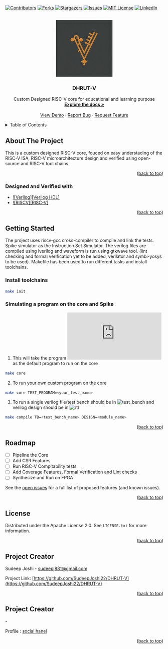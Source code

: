 <!-- Improved compatibility of back to top link: See: https://github.com/othneildrew/Best-README-Template/pull/73 -->
<a name="readme-top"></a>
<!--
*** Thanks for checking out the Best-README-Template. If you have a suggestion
*** that would make this better, please fork the repo and create a pull request
*** or simply open an issue with the tag "enhancement".
*** Don't forget to give the project a star!
*** Thanks again! Now go create something AMAZING! :D
-->



<!-- PROJECT SHIELDS -->
<!--
*** I'm using markdown "reference style" links for readability.
*** Reference links are enclosed in brackets [ ] instead of parentheses ( ).
*** See the bottom of this document for the declaration of the reference variables
*** for contributors-url, forks-url, etc. This is an optional, concise syntax you may use.
*** https://www.markdownguide.org/basic-syntax/#reference-style-links
-->
[![Contributors][contributors-shield]][contributors-url]
[![Forks][forks-shield]][forks-url]
[![Stargazers][stars-shield]][stars-url]
[![Issues][issues-shield]][issues-url]
[![MIT License][license-shield]][license-url]
[![LinkedIn][linkedin-shield]][linkedin-url]



<!-- PROJECT LOGO -->
<br />
<div align="center">
  <a href="https://github.com/SudeepJoshi22/DHRUT-V">
    <img src="logo.jpeg" alt="Logo" width="180" height="180">
  </a>

<h3 align="center">DHRUT-V</h3>

  <p align="center">
    Custom Designed RISC-V core for educational and learning purpose
    <br />
    <a href="https://github.com/SudeepJoshi22/DHRUT-V"><strong>Explore the docs »</strong></a>
    <br />
    <br />
    <a href="https://github.com/SudeepJoshi22/DHRUT-V">View Demo</a>
    ·
    <a href="https://github.com/SudeepJoshi22/DHRUT-V/issues">Report Bug</a>
    ·
    <a href="https://github.com/SudeepJoshi22/DHRUT-V/issues">Request Feature</a>
  </p>
</div>



<!-- TABLE OF CONTENTS -->
<details>
  <summary>Table of Contents</summary>
  <ol>
    <li>
      <a href="#about-the-project">About The Project</a>
      <ul>
        <li><a href="#built-with">Built With</a></li>
      </ul>
    </li>
    <li>
      <a href="#getting-started">Getting Started</a>
      <ul>
        <li><a href="#prerequisites">Prerequisites</a></li>
        <li><a href="#installation">Installation</a></li>
      </ul>
    </li>
    <li><a href="#usage">Usage</a></li>
    <li><a href="#roadmap">Roadmap</a></li>
    <li><a href="#contributing">Contributing</a></li>
    <li><a href="#license">License</a></li>
    <li><a href="#contact">Contact</a></li>
    <li><a href="#acknowledgments">Acknowledgments</a></li>
  </ol>
</details>



<!-- ABOUT THE PROJECT -->
## About The Project

<!--
[![Product Name Screen Shot][product-screenshot]](https://example.com)
-->

This is a custom designed RISC-V core, fouced on easy understading of the RISC-V ISA, RISC-V microarchitecture design and verified using open-source and RISC-V tool chains.

<p align="right">(<a href="#readme-top">back to top</a>)</p>



### Designed and Verified with

* [![Verilog][Verilog HDL]][verilog-url]
* [![RISCV][RISC-V]][riscv-url]

<p align="right">(<a href="#readme-top">back to top</a>)</p>



<!-- GETTING STARTED -->
## Getting Started

The project uses riscv-gcc cross-compiler to compile and link the tests. Spike simulator as the Instruction Set Simulator. The verilog files are compiled using iverilog and waveform is run using gtkwave tool.
(lint checking and formal verification yet to be added, verilator and symbi-yosys to be used). Makefile has been used to run different tasks and install toolchains.
 
### Install toolchains

 ```sh
 make init
 ```


### Simulating a program on the core and Spike

1. This will take the program ![test.S](https://github.com/SudeepJoshi22/DHRUT-V/blob/main/programs/test.S) as the default program to run on the core
 ```sh
 make core
 ```
2. To run your own custom program on the core
 ```sh
 make core TEST_PROGRAM=<your_test_name>
 ```
3. To run a single verilog file(test bench should be in ![test_bench](https://github.com/SudeepJoshi22/DHRUT-V/tree/main/test_bench) and verilog design should be in ![rtl](https://github.com/SudeepJoshi22/DHRUT-V/tree/main/rtl)
 ```sh
 make compile TB=<test_bench_name> DESIGN=<module_name>
 ```
<p align="right">(<a href="#readme-top">back to top</a>)</p>



<!-- USAGE EXAMPLES 
## Usage

Use this space to show useful examples of how a project can be used. Additional screenshots, code examples and demos work well in this space. You may also link to more resources.

_For more examples, please refer to the [Documentation](https://example.com)_

<p align="right">(<a href="#readme-top">back to top</a>)</p>

-->

<!-- ROADMAP -->
## Roadmap

- [ ] Pipeline the Core
- [ ] Add CSR Features
- [ ] Run RISC-V Compitability tests
- [ ] Add Coverage Features, Formal Verification and Lint checks
- [ ] Synthesize and Run on FPGA

See the [open issues](https://github.com/SudeepJoshi22/DHRUT-V) for a full list of proposed features (and known issues).

<p align="right">(<a href="#readme-top">back to top</a>)</p>



<!-- CONTRIBUTING 
## Contributing

Contributions are what make the open source community such an amazing place to learn, inspire, and create. Any contributions you make are **greatly appreciated**.

If you have a suggestion that would make this better, please fork the repo and create a pull request. You can also simply open an issue with the tag "enhancement".
Don't forget to give the project a star! Thanks again!

1. Fork the Project
2. Create your Feature Branch (`git checkout -b feature/AmazingFeature`)
3. Commit your Changes (`git commit -m 'Add some AmazingFeature'`)
4. Push to the Branch (`git push origin feature/AmazingFeature`)
5. Open a Pull Request

<p align="right">(<a href="#readme-top">back to top</a>)</p>

-->

<!-- LICENSE -->
## License

Distributed under the Apache License 2.0. See `LICENSE.txt` for more information.

<p align="right">(<a href="#readme-top">back to top</a>)</p>



<!-- CONTACT -->
## Project Creator

Sudeep Joshi - sudeepj881@gmail.com

Project Link: [https://github.com/SudeepJoshi22/DHRUT-V](https://github.com/SudeepJoshi22/DHRUT-V)

<p align="right">(<a href="#readme-top">back to top</a>)</p>


<!-- CONTRIBUTORS -->
## Project Creator

<name> - <email>

Profile : [social hanel](www.example.com)

<p align="right">(<a href="#readme-top">back to top</a>)</p>


<!-- ACKNOWLEDGMENTS 
## Acknowledgments

* []()
* []()
* []()

<p align="right">(<a href="#readme-top">back to top</a>)</p>

-->

<!-- MARKDOWN LINKS & IMAGES -->
<!-- https://www.markdownguide.org/basic-syntax/#reference-style-links -->
[contributors-shield]: https://img.shields.io/github/contributors/SudeepJoshi22/DHRUT-V.svg?style=for-the-badge
[contributors-url]: https://github.com/SudeepJoshi22/DHRUT-V/graphs/contributors
[forks-shield]: https://img.shields.io/github/forks/SudeepJoshi22/DHRUT-V.svg?style=for-the-badge
[forks-url]: https://github.com/SudeepJoshi22/DHRUT-V/network/members
[stars-shield]: https://img.shields.io/github/stars/SudeepJoshi22/DHRUT-V.svg?style=for-the-badge
[stars-url]: https://github.com/SudeepJoshi22/DHRUT-V/stargazers
[issues-shield]: https://img.shields.io/github/issues/SudeepJoshi22/DHRUT-V.svg?style=for-the-badge
[issues-url]: https://github.com/SudeepJoshi22/DHRUT-V/issues
[license-shield]: https://img.shields.io/github/license/SudeepJoshi22/DHRUT-V.svg?style=for-the-badge
[license-url]: https://github.com/SudeepJoshi22/DHRUT-V/blob/master/LICENSE.txt
[linkedin-shield]: https://img.shields.io/badge/-LinkedIn-black.svg?style=for-the-badge&logo=linkedin&colorB=555
[linkedin-url]: https://linkedin.com/in/linkedin_username
[product-screenshot]: images/screenshot.png
[Next.js]: https://img.shields.io/badge/next.js-000000?style=for-the-badge&logo=nextdotjs&logoColor=white
[Next-url]: https://nextjs.org/
[React.js]: https://img.shields.io/badge/React-20232A?style=for-the-badge&logo=react&logoColor=61DAFB
[React-url]: https://reactjs.org/
[Vue.js]: https://img.shields.io/badge/Vue.js-35495E?style=for-the-badge&logo=vuedotjs&logoColor=4FC08D
[Vue-url]: https://vuejs.org/
[Angular.io]: https://img.shields.io/badge/Angular-DD0031?style=for-the-badge&logo=angular&logoColor=white
[Angular-url]: https://angular.io/
[Svelte.dev]: https://img.shields.io/badge/Svelte-4A4A55?style=for-the-badge&logo=svelte&logoColor=FF3E00
[Svelte-url]: https://svelte.dev/
[Laravel.com]: https://img.shields.io/badge/Laravel-FF2D20?style=for-the-badge&logo=laravel&logoColor=white
[Laravel-url]: https://laravel.com
[Bootstrap.com]: https://img.shields.io/badge/Bootstrap-563D7C?style=for-the-badge&logo=bootstrap&logoColor=white
[Bootstrap-url]: https://getbootstrap.com
[JQuery.com]: https://img.shields.io/badge/jQuery-0769AD?style=for-the-badge&logo=jquery&logoColor=white
[JQuery-url]: https://jquery.com 

[verilog-url]: https://www.verilog.com/
[riscv-url]: https://riscv.org/
